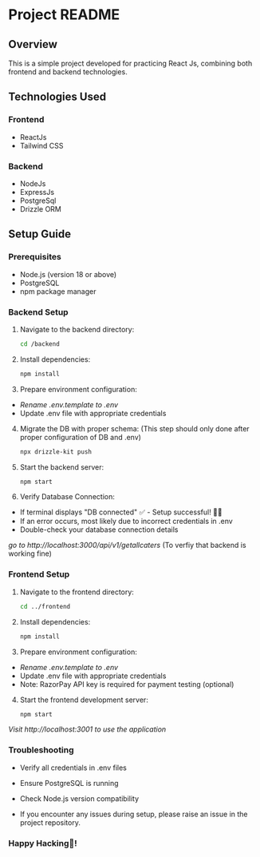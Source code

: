 # Project README

## Overview
This is a simple project developed for practicing React Js, combining both frontend and backend technologies.

## Technologies Used

### Frontend
- ReactJs
- Tailwind CSS

### Backend
- NodeJs
- ExpressJs
- PostgreSql
- Drizzle ORM

## Setup Guide

### Prerequisites
- Node.js (version 18 or above)
- PostgreSQL
- npm package manager

### Backend Setup

1. Navigate to the backend directory:
   ```bash
   cd /backend
   ```

2. Install dependencies:
    ```bash
    npm install
    ```

3. Prepare environment configuration:
- *Rename .env.template to .env*
- Update .env file with appropriate credentials

4. Migrate the DB with proper schema:
(This step should only done after proper configuration of DB and .env)

    ```bash
    npx drizzle-kit push
    ```

5. Start the backend server:
    ```bash
    npm start
    ```
6. Verify Database Connection:
- If terminal displays "DB connected" ✅ - Setup successful! 🎉🥳
- If an error occurs, most likely due to incorrect credentials in .env
- Double-check your database connection details

*go to http://localhost:3000/api/v1/getallcaters*
(To verfiy that backend is working fine)

### Frontend Setup

1. Navigate to the frontend directory:
    ```bash
    cd ../frontend
    ```

2. Install dependencies:
    ```bash
    npm install
    ```

3. Prepare environment configuration:
- *Rename .env.template to .env*
- Update .env file with appropriate credentials
- Note: RazorPay API key is required for payment testing (optional)

4. Start the frontend development server:
    ```bash
    npm start
    ```


*Visit http://localhost:3001 to use the application*


### Troubleshooting
- Verify all credentials in .env files
- Ensure PostgreSQL is running
- Check Node.js version compatibility

- If you encounter any issues during setup, please raise an issue in the project repository.

### Happy Hacking🎉!